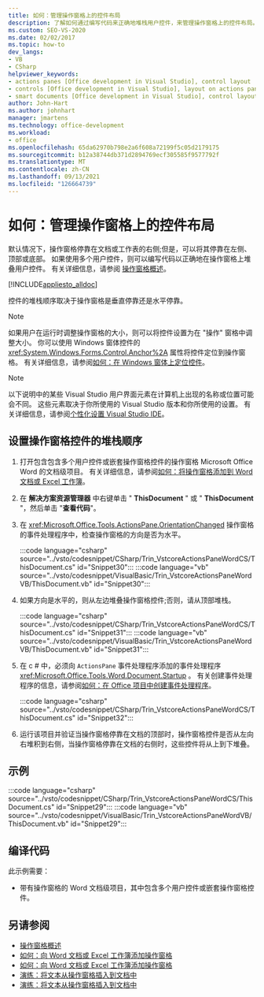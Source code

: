 ```yaml
---
title: 如何：管理操作窗格上的控件布局
description: 了解如何通过编写代码来正确地堆栈用户控件，来管理操作窗格上的控件布局。
ms.custom: SEO-VS-2020
ms.date: 02/02/2017
ms.topic: how-to
dev_langs:
- VB
- CSharp
helpviewer_keywords:
- actions panes [Office development in Visual Studio], control layout
- controls [Office development in Visual Studio], layout on actions panes
- smart documents [Office development in Visual Studio], control layout
author: John-Hart
ms.author: johnhart
manager: jmartens
ms.technology: office-development
ms.workload:
- office
ms.openlocfilehash: 65da62970b798e2a6f608a72199f5c05d2179175
ms.sourcegitcommit: b12a38744db371d2894769ecf305585f9577792f
ms.translationtype: MT
ms.contentlocale: zh-CN
ms.lasthandoff: 09/13/2021
ms.locfileid: "126664739"
---
```

# <a name="how-to-manage-control-layout-on-actions-panes"></a>如何：管理操作窗格上的控件布局
  默认情况下，操作窗格停靠在文档或工作表的右侧;但是，可以将其停靠在左侧、顶部或底部。 如果使用多个用户控件，则可以编写代码以正确地在操作窗格上堆叠用户控件。 有关详细信息，请参阅 [操作窗格概述](../vsto/actions-pane-overview.md)。

 [!INCLUDE[appliesto_alldoc](../vsto/includes/appliesto-alldoc-md.md)]

 控件的堆栈顺序取决于操作窗格是垂直停靠还是水平停靠。

> [!NOTE]
> 如果用户在运行时调整操作窗格的大小，则可以将控件设置为在 "操作" 窗格中调整大小。 你可以使用 Windows 窗体控件的 <xref:System.Windows.Forms.Control.Anchor%2A> 属性将控件定位到操作窗格。 有关详细信息，请参阅[如何：在 Windows 窗体上定位控件](/dotnet/framework/winforms/controls/how-to-anchor-controls-on-windows-forms)。

> [!NOTE]
> 以下说明中的某些 Visual Studio 用户界面元素在计算机上出现的名称或位置可能会不同。 这些元素取决于你所使用的 Visual Studio 版本和你所使用的设置。 有关详细信息，请参阅[个性化设置 Visual Studio IDE](../ide/personalizing-the-visual-studio-ide.md)。

## <a name="to-set-the-stack-order-of-the-actions-pane-controls"></a>设置操作窗格控件的堆栈顺序

1. 打开包含包含多个用户控件或嵌套操作窗格控件的操作窗格 Microsoft Office Word 的文档级项目。 有关详细信息，请参阅[如何：将操作窗格添加到 Word 文档或 Excel 工作簿](../vsto/how-to-add-an-actions-pane-to-word-documents-or-excel-workbooks.md)。

2. 在 **解决方案资源管理器** 中右键单击 " **ThisDocument** " 或 " **ThisDocument** "，然后单击 "**查看代码**"。

3. 在 <xref:Microsoft.Office.Tools.ActionsPane.OrientationChanged> 操作窗格的事件处理程序中，检查操作窗格的方向是否为水平。

     :::code language="csharp" source="../vsto/codesnippet/CSharp/Trin_VstcoreActionsPaneWordCS/ThisDocument.cs" id="Snippet30":::
     :::code language="vb" source="../vsto/codesnippet/VisualBasic/Trin_VstcoreActionsPaneWordVB/ThisDocument.vb" id="Snippet30":::

4. 如果方向是水平的，则从左边堆叠操作窗格控件;否则，请从顶部堆栈。

     :::code language="csharp" source="../vsto/codesnippet/CSharp/Trin_VstcoreActionsPaneWordCS/ThisDocument.cs" id="Snippet31":::
     :::code language="vb" source="../vsto/codesnippet/VisualBasic/Trin_VstcoreActionsPaneWordVB/ThisDocument.vb" id="Snippet31":::

5. 在 c # 中，必须向 `ActionsPane` 事件处理程序添加的事件处理程序 <xref:Microsoft.Office.Tools.Word.Document.Startup> 。 有关创建事件处理程序的信息，请参阅[如何：在 Office 项目中创建事件处理程序](../vsto/how-to-create-event-handlers-in-office-projects.md)。

     :::code language="csharp" source="../vsto/codesnippet/CSharp/Trin_VstcoreActionsPaneWordCS/ThisDocument.cs" id="Snippet32":::

6. 运行该项目并验证当操作窗格停靠在文档的顶部时，操作窗格控件是否从左向右堆积到右侧，当操作窗格停靠在文档的右侧时，这些控件将从上到下堆叠。

## <a name="example"></a>示例
 :::code language="csharp" source="../vsto/codesnippet/CSharp/Trin_VstcoreActionsPaneWordCS/ThisDocument.cs" id="Snippet29":::
 :::code language="vb" source="../vsto/codesnippet/VisualBasic/Trin_VstcoreActionsPaneWordVB/ThisDocument.vb" id="Snippet29":::

## <a name="compile-the-code"></a>编译代码
 此示例需要：

- 带有操作窗格的 Word 文档级项目，其中包含多个用户控件或嵌套操作窗格控件。

## <a name="see-also"></a>另请参阅
- [操作窗格概述](../vsto/actions-pane-overview.md)
- [如何：向 Word 文档或 Excel 工作簿添加操作窗格](../vsto/how-to-add-an-actions-pane-to-word-documents-or-excel-workbooks.md)
- [如何：向 Word 文档或 Excel 工作簿添加操作窗格](../vsto/how-to-add-an-actions-pane-to-word-documents-or-excel-workbooks.md)
- [演练：将文本从操作窗格插入到文档中](../vsto/walkthrough-inserting-text-into-a-document-from-an-actions-pane.md)
- [演练：将文本从操作窗格插入到文档中](../vsto/walkthrough-inserting-text-into-a-document-from-an-actions-pane.md)
